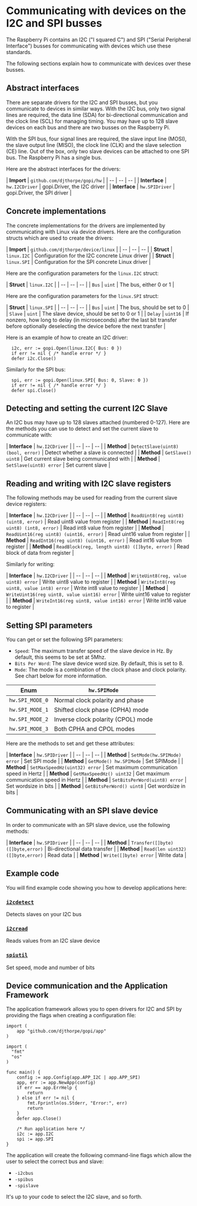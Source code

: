 
# Communicating with devices on the I2C and SPI busses

The Raspberry Pi contains an I2C ("I squared C") and SPI ("Serial Peripheral Interface")
busses for communicating with devices which use these standards.

The following sections explain how to communicate with devices over these busses.

## Abstract interfaces

There are separate drivers for the I2C and SPI busses, but you communicate to
devices in similar ways. With the I2C bus, only two signal lines are required,
the data line (SDA) for bi-directional communication and the clock line (SCL)
for managing timing. You may have up to 128 slave devices on each bus and 
there are two busses on the Raspberry Pi.

With the SPI bus, four signal lines are required, the slave input line (MOSI),
the slave output line (MISO), the clock line (CLK) and the slave selection (CE)
line. Out of the box, only two slave devices can be attached to one SPI bus.
The Raspberry Pi has a single bus.

Here are the abstract interfaces for the drivers:

| **Import** | `github.com/djthorpe/gopi/hw` |
| -- | -- | -- |
| **Interface** | `hw.I2CDriver` | gopi.Driver, the I2C driver |
| **Interface** | `hw.SPIDriver` | gopi.Driver, the SPI driver |

## Concrete implementations

The concrete implementations for the drivers are implemented by communicating
with Linux via device drivers. Here are the configuration structs which are
used to create the drivers:

| **Import** | `github.com/djthorpe/device/linux` |
| -- | -- | -- |
| **Struct** | `linux.I2C` | Configuration for the I2C concrete Linux driver |
| **Struct** | `linux.SPI` | Configuration for the SPI concrete Linux driver |

Here are the configuration parameters for the `linux.I2C` struct:

| **Struct** | `linux.I2C` |
| -- | -- | -- |
| `Bus` | `uint` | The bus, either 0 or 1 |

Here are the configuration parameters for the `linux.SPI` struct:

| **Struct** | `linux.SPI` |
| -- | -- | -- |
| `Bus` | `uint` | The bus, should be set to 0 |
| `Slave` | `uint` | The slave device, should be set to 0 or 1 |
| `Delay` | `uint16` | If nonzero, how long to delay (in microseconds) after the last bit transfer before optionally deselecting the device before the next transfer |

Here is an example of how to create an I2C driver:

```
  i2c, err := gopi.Open(linux.I2C{ Bus: 0 })
  if err != nil { /* handle error */ }
  defer i2c.Close()
```

Similarly for the SPI bus:

```
  spi, err := gopi.Open(linux.SPI{ Bus: 0, Slave: 0 })
  if err != nil { /* handle error */ }
  defer spi.Close()
```

## Detecting and setting the current I2C Slave

An I2C bus may have up to 128 slaves attached (numbered 0-127). Here are the
methods you can use to detect and set the current slave to communicate with:

| **Interface** | `hw.I2CDriver` |
| -- | -- | -- |
| **Method** | `DetectSlave(uint8) (bool, error)` | Detect whether a slave is connected |
| **Method** | `GetSlave() uint8` | Get current slave being communicated with |
| **Method** | `SetSlave(uint8) error` | Set current slave |

## Reading and writing with I2C slave registers

The following methods may be used for reading from the current slave device registers:

| **Interface** | `hw.I2CDriver` |
| -- | -- | -- |
| **Method** | `ReadUint8(reg uint8) (uint8, error)` | Read uint8 value from register |
| **Method** | `ReadInt8(reg uint8) (int8, error)` | Read int8 value from register |
| **Method** | `ReadUint16(reg uint8) (uint16, error)` | Read uint16 value from register |
| **Method** | `ReadInt16(reg uint8) (uint16, error)` | Read int16 value from register |
| **Method** | `ReadBlock(reg, length uint8) ([]byte, error)` | Read block of data from register |

Similarly for writing:

| **Interface** | `hw.I2CDriver` |
| -- | -- | -- |
| **Method** | `WriteUint8(reg, value uint8) error` | Write uint8 value to register |
| **Method** | `WriteInt8(reg uint8, value int8) error` | Write int8 value to register |
| **Method** | `WriteUint16(reg uint8, value uint16) error` | Write uint16 value to register |
| **Method** | `WriteInt16(reg uint8, value int16) error` | Write int16 value to register |

## Setting SPI parameters

You can get or set the following SPI parameters:

  * `Speed`: The maximum transfer speed of the slave device in Hz. By default,
    this seems to be set at 5Mhz.
  * `Bits Per Word`: The slave device word size. By default, this is set to 8.
  * `Mode`: The mode is a combination of the clock phase and clock polarity. See
    chart below for more information.

| **Enum** | `hw.SPIMode` |
| -- | -- |
| `hw.SPI_MODE_0` | Normal clock polarity and phase |
| `hw.SPI_MODE_1` | Shifted clock phase (CPHA) mode |
| `hw.SPI_MODE_2` | Inverse clock polarity (CPOL) mode |
| `hw.SPI_MODE_3` | Both CPHA and CPOL modes |

Here are the methods to set and get these attributes:

| **Interface** | `hw.SPIDriver` |
| -- | -- | -- |
| **Method** | `SetMode(hw.SPIMode) error` | Set SPI mode |
| **Method** | `GetMode() hw.SPIMode` | Set SPIMode |
| **Method** | `SetMaxSpeedHz(uint32) error` | Set maximum communication speed in Hertz |
| **Method** | `GetMaxSpeedHz() uint32` | Get maximum communication speed in Hertz |
| **Method** | `SetBitsPerWord(uint8) error` | Set wordsize in bits |
| **Method** | `GetBitsPerWord() uint8` | Get wordsize in bits |

## Communicating with an SPI slave device

In order to communicate with an SPI slave device, use the following methods:

| **Interface** | `hw.SPIDriver` |
| -- | -- | -- |
| **Method** | `Transfer([]byte) ([]byte,error)` | Bi-directional data transfer |
| **Method** | `Read(len uint32) ([]byte,error)` | Read data |
| **Method** | `Write([]byte) error` | Write data |

## Example code

You will find example code showing you how to develop applications here:

### [`i2cdetect`](https://github.com/djthorpe/gopi/blob/master/examples/i2c/i2cdetect.go)

Detects slaves on your I2C bus

### [`i2cread`](https://github.com/djthorpe/gopi/blob/master/examples/i2c/i2cread.go)

Reads values from an I2C slave device

### [`spiutil`](https://github.com/djthorpe/gopi/blob/master/examples/spi/spiutil.go)

Set speed, mode and number of bits

## Device communication and the Application Framework

The application framework allows you to open drivers for I2C and SPI by providing
the flags when creating a configuration file:

```
import (
	app "github.com/djthorpe/gopi/app"
)

import (
  "fmt"
  "os"
)

func main() {
	config := app.Config(app.APP_I2C | app.APP_SPI)
	app, err := app.NewApp(config)
	if err == app.ErrHelp {
		return
	} else if err != nil {
		fmt.Fprintln(os.Stderr, "Error:", err)
		return
	}
	defer app.Close()
	
	/* Run application here */
	i2c := app.I2C
	spi := app.SPI
}

```

The application will create the following command-line flags which allow
the user to select the correct bus and slave:

  * `-i2cbus`
  * `-spibus` 
  * `-spislave` 
  
It's up to your code to select the I2C slave, and so forth.






